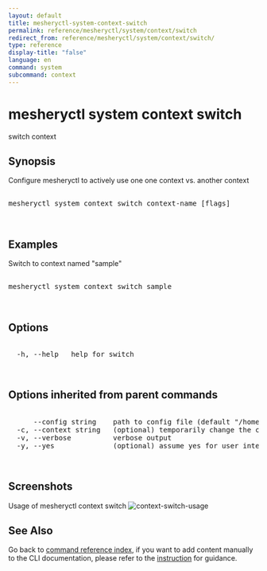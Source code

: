 ```yaml
---
layout: default
title: mesheryctl-system-context-switch
permalink: reference/mesheryctl/system/context/switch
redirect_from: reference/mesheryctl/system/context/switch/
type: reference
display-title: "false"
language: en
command: system
subcommand: context
---
```


# mesheryctl system context switch

switch context

## Synopsis

Configure mesheryctl to actively use one one context vs. another context
<pre class='codeblock-pre'>
<div class='codeblock'>
mesheryctl system context switch context-name [flags]

</div>
</pre> 

## Examples

Switch to context named "sample"
<pre class='codeblock-pre'>
<div class='codeblock'>
mesheryctl system context switch sample

</div>
</pre> 

## Options

<pre class='codeblock-pre'>
<div class='codeblock'>
  -h, --help   help for switch

</div>
</pre>

## Options inherited from parent commands

<pre class='codeblock-pre'>
<div class='codeblock'>
      --config string    path to config file (default "/home/aadhitya/.meshery/config.yaml")
  -c, --context string   (optional) temporarily change the current context.
  -v, --verbose          verbose output
  -y, --yes              (optional) assume yes for user interactive prompts.

</div>
</pre>

## Screenshots

Usage of mesheryctl context switch
![context-switch-usage](/assets/img/mesheryctl/contextswitch.png)

## See Also

Go back to [command reference index](/reference/mesheryctl/), if you want to add content manually to the CLI documentation, please refer to the [instruction](/project/contributing/contributing-cli#preserving-manually-added-documentation) for guidance.
